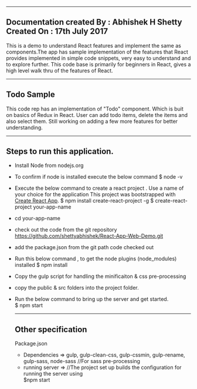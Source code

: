 -------------------------------------------------------------------------------------------------------------------------------------
Documentation created By : Abhishek H Shetty <br/>
Created On : 17th July 2017
-------------------------------------------------------------------------------------------------------------------------------------

This is a demo to understand React features and implement the same as components.The app has sample implementation of the features
that React provides implemented in simple code snippets, very easy to understand and to explore further. This code base is primarily
for beginners in React, gives a high level walk thru of the features of React.

-------------------------------------------------------------------------------------------------------------------------------------
Todo Sample
-------------------------------------------------------------------------------------------------------------------------------------
This code rep has an implementation of "Todo" component. Which is buit on basics of Redux in React.
User can add todo items, delete the items and also select them. Still working on adding a few more
features for better understanding.

-------------------------------------------------------------------------------------------------------------------------------------
Steps to run this application.
-------------------------------------------------------------------------------------------------------------------------------------
- Install Node from nodejs.org
- To confirm if node is installed execute the below command
  $ node -v
- Execute the below command to create a react project . Use a name of your choice for the application
  This project was bootstrapped with [Create React App](https://github.com/facebookincubator/create-react-app).
  $ npm install create-react-project -g
  $ create-react-project your-app-name
- cd your-app-name
- check out the code from the git repository https://github.com/shettyabhishek/React-App-Web-Demo.git
- add the package.json from the git path code checked out
- Run this below command , to get the node plugins (node_modules) installed
  $ npm install
- Copy the gulp script for handling the minificaiton & css pre-processing  
- copy the public & src folders into the project folder.
- Run the below command to bring up the server and get started.<br/>
  $ npm start

  -------------------------------------------------------------------------------------------------------------------------------------
  Other specification
  -------------------------------------------------------------------------------------------------------------------------------------
  Package.json
  - Dependencies => gulp, gulp-clean-css, gulp-cssmin, gulp-rename, gulp-sass, node-sass //For sass pre-processing
  - running server => //The project set up builds the configuration for running the server using<br/>
                $npm start
